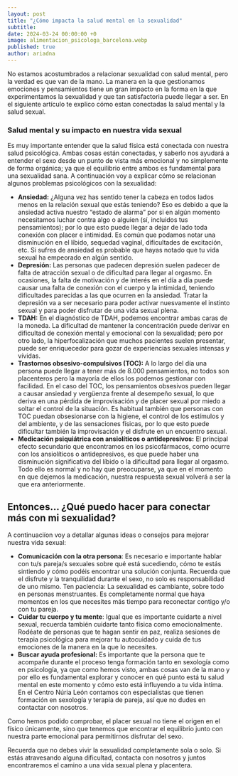 ```yaml
---
layout: post
title: "¿Cómo impacta la salud mental en la sexualidad"
subtitle: 
date: 2024-03-24 00:00:00 +0
image: alimentacion_psicologa_barcelona.webp
published: true
author: ariadna
---
```


No estamos acostumbrados a relacionar sexualidad con salud mental, pero la verdad es que van de la mano. La manera en la que gestionamos emociones y pensamientos tiene un gran impacto en la forma en la que experimentamos la sexualidad y que tan satisfactoria puede llegar a ser. En el siguiente artículo te explico cómo estan conectadas la salud mental y la salud sexual.

<!-- more -->

### Salud mental y su impacto en nuestra vida sexual

Es muy importante entender que la salud física está conectada con nuestra salud psicológica. Ambas cosas están conectadas, y saberlo nos ayudará a entender el sexo desde un punto de vista más emocional y no simplemente de forma orgánica; ya que el equilibrio entre ambos es fundamental para una sexualidad sana. A continuación voy a explicar cómo se relacionan algunos problemas psicológicos con la sexualidad:

- **Ansiedad:**
¿Alguna vez has sentido tener la cabeza en todos lados menos en la relación sexual que estás teniendo? Eso es debido a que la ansiedad activa nuestro “estado de alarma” por si en algún momento necesitamos luchar contra algo o alguien (sí, incluidos tus pensamientos); por lo que esto puede llegar a dejar de lado toda conexión con placer e intimidad. Es común que podamos notar  una disminución en el líbido, sequedad vaginal, dificultades de excitación, etc. Si sufres de ansiedad es probable que hayas notado que tu vida sexual ha empeorado en algún sentido.
- **Depresión:**
Las personas que padecen depresión suelen padecer de falta de atracción sexual o de dificultad para llegar al orgasmo. En ocasiones, la falta de motivación y de interés en el día a día puede causar una falta de conexión con el cuerpo y la intimidad, teniendo dificultades parecidas a las que ocurren en la ansiedad. Tratar la depresión va a ser necesario para poder activar nuesvamente el instinto sexual y para poder disfrutar de una vida sexual plena.
- **TDAH:**
En el diagnóstico de TDAH, podemos encontrar ambas caras de la moneda. La dificultad de mantener la concentración puede derivar en dificultad de conexión mental y emocional con la sexualidad; pero por otro lado, la hiperfocalización que muchos pacientes suelen presentar, puede ser enriquecedor para gozar de experiencias sexuales intensas y vívidas.
- **Trastornos obsesivo-compulsivos (TOC):**
A lo largo del día una persona puede llegar a tener más de 8.000 pensamientos, no todos son placenteros pero la mayoría de ellos los podemos gestionar con facilidad. En el caso del TOC, los pensamientos obsesivos pueden llegar a causar ansiedad y vergüenza frente al desempeño sexual, lo que deriva en una pérdida de improvisación y de placer sexual por miedo a soltar el control de la situación. Es habitual también que personas con TOC puedan obsesionarse con la higiene, el control de los estímulos y del ambiente, y de las sensaciones físicas, por lo que esto puede dificultar también la improvisación y el disfrute en un encuentro sexual. 
- **Medicación psiquiátrica con ansiolíticos o antidepresivos:**
El principal efecto secundario que encontramos en los psicofármacos, como ocurre con los ansiolíticos o antidepresivos, es que puede haber una disminución significativa del líbido o la dificultad para llegar al orgasmo. Todo ello es normal y no hay que preocuparse, ya que en el momento en que dejemos la medicación, nuestra respuesta sexual volverá a ser la que era anteriormente.

## Entonces… ¿Qué puedo  hacer para conectar más con mi sexualidad?

A continuaciíon voy a detallar algunas ideas o consejos para mejorar nuestra vida sexual:

- **Comunicación con la otra persona**: Es necesario e importante hablar con tu/s pareja/s sexuales sobre qué está sucediendo, cómo te estás sintiendo y cómo podéis encontrar una solución conjunta. Recuerda que el disfrute y la tranquilidad durante el sexo, no solo es responsabilidad de uno mismo.
Ten paciencia: La sexualidad es cambiante, sobre todo en personas menstruantes. Es completamente normal que haya momentos en los que necesites más tiempo para reconectar contigo y/o con tu pareja.
- **Cuidar tu cuerpo y tu mente**: Igual que es importante cuidarte a nivel sexual, recuerda también cuidarte tanto física como emocionalmente. Rodéate de personas que te hagan sentir en paz, realiza sesiones de terapia psicológica para mejorar tu autocuidado y cuida de tus emociones de la manera en la que lo necesites.
- **Buscar ayuda profesional:** Es importante que la persona que te acompañe durante el proceso tenga formación tanto en sexología como en psicología, ya que como hemos visto, ambas cosas van de la mano y por ello es fundamental explorar y conocer en qué punto está tu salud mental en este momento y cómo esto está influyendo a tu vida íntima. En el Centro Núria León contamos con especialistas que tienen formación en sexología y terapia de pareja, así que no dudes en contactar con nosotros.

Como hemos podido comprobar, el placer sexual no tiene el origen en el físico únicamente, sino que tenemos que encontrar el equilibrio junto con nuestra parte emocional para permitirnos disfrutar del sexo. 

Recuerda que no debes vivir la sexualidad completamente sola o solo. Si estás atravesando alguna dificultad, contacta con nosotros y juntos encontraremos el camino a una vida sexual plena y placentera.



